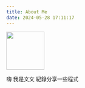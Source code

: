 ```yaml
---
title: About Me 
date: 2024-05-28 17:11:17
---
```


<img src="https://firebasestorage.googleapis.com/v0/b/hex-2024-camp-hexo.appspot.com/o/photo.jpg?alt=media&token=e141ff8f-112b-40ef-920c-2d6f5b24df1e" width="100">

嗨 我是文文
紀錄分享一些程式